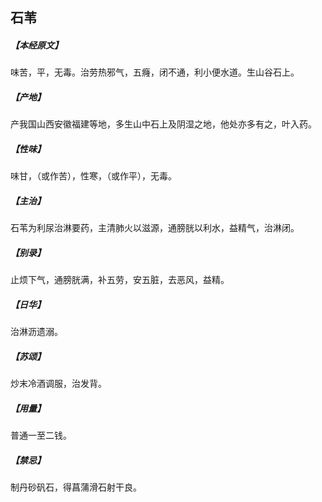 ## 石苇

##### 【本经原文】
味苦，平，无毒。治劳热邪气，五癃，闭不通，利小便水道。生山谷石上。
##### 【产地】
产我国山西安徽福建等地，多生山中石上及阴湿之地，他处亦多有之，叶入药。
##### 【性味】
味甘，（或作苦），性寒，（或作平），无毒。
##### 【主治】
石苇为利尿治淋要药，主清肺火以滋源，通膀胱以利水，益精气，治淋闭。
##### 【别录】
止烦下气，通膀胱满，补五劳，安五脏，去恶风，益精。
##### 【日华】
治淋沥遗溺。
##### 【苏颂】
炒末冷酒调服，治发背。
##### 【用量】
普通一至二钱。
##### 【禁忌】
制丹砂矾石，得菖蒲滑石射干良。